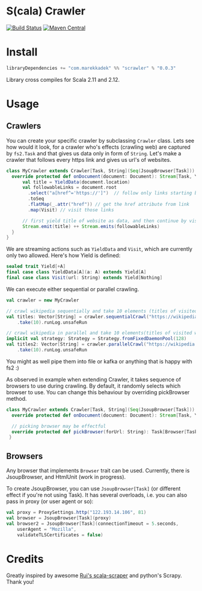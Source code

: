 # S(cala) Crawler

[![Build Status](https://travis-ci.org/KadekM/scrawler.svg?branch=dev)](https://travis-ci.org/KadekM/scrawler)
[![Maven Central](https://img.shields.io/maven-central/v/com.marekkadek/scrawler_2.11.svg)](https://maven-badges.herokuapp.com/maven-central/com.marekkadek/scrawler_2.11)

# Install

```scala
libraryDependencies += "com.marekkadek" %% "scrawler" % "0.0.3"
```

Library cross compiles for Scala 2.11 and 2.12.

# Usage

## Crawlers

You can create your specific crawler by subclassing `Crawler` class. Lets see how would it look,
for a crawler who's effects (crawling web) are captured by `fs2.Task` and that gives us data only in
form of `String`. Let's make a crawler that follows every https link and gives us url's of websites.

```scala
class MyCrawler extends Crawler[Task, String](Seq(JsoupBrowser[Task])) {
  override protected def onDocument(document: Document): Stream[Task, Yield[String]] = {
      val title = YieldData(document.location)
      val followableLinks = document.root
        .select("a[href^='https://']")  // follow only links starting by https
        .toSeq
        .flatMap(_.attr("href")) // get the href attribute from link
        .map(Visit) // visit those links

      // first yield title of website as data, and then continue by visiting links
      Stream.emit(title) ++ Stream.emits(followableLinks)
  }
}
```

We are streaming actions such as `YieldData` and `Visit`, which are currently only two allowed. Here's how Yield is defined:

```scala
sealed trait Yield[+A]
final case class YieldData[A](a: A) extends Yield[A]
final case class Visit(url: String) extends Yield[Nothing]
```
We can execute either sequential or parallel crawling.

```scala
val crawler = new MyCrawler

// crawl wikipedia sequentially and take 10 elements (titles of visited websites)
val titles: Vector[String] = crawler.sequentialCrawl("https://wikipedia.org")
    .take(10).runLog.unsafeRun

// crawl wikipedia in parallel and take 10 elements(titles of visited websites)
implicit val strategy: Strategy = Strategy.fromFixedDaemonPool(128)
val titles2: Vector[String] = crawler.parallelCrawl("https://wikipedia.org", maxConnections = 8)
    .take(10).runLog.unsafeRun
```

You might as well pipe them into file or kafka or anything that is happy with fs2 :)

As observed in example when extending Crawler, it takes sequence of browsers to use during crawling.
By default, it randomly selects which browser to use. You can change this behaviour by overriding pickBrowser method.

```scala
class MyCrawler extends Crawler[Task, String](Seq(JsoupBrowser[Task])) {
  override protected def onDocument(document: Document): Stream[Task, Yield[String]] = ???

  // picking browser may be effectful
  override protected def pickBrowser(forUrl: String): Task[Browser[Task]] = ???
 }
```

## Browsers

Any browser that implements `Browser` trait can be used. Currently, there is JsoupBrowser, and HtmlUnit (work in progress).

To create JsoupBrowser, you can use `JsoupBrowser[Task]` (or different effect if you're not using Task).
It has several overloads, i.e. you can also pass in proxy (or user agent or so):

```scala
val proxy = ProxySettings.http("122.193.14.106", 81)
val browser = JsoupBrowser[Task](proxy)
val browser2 = JsoupBrowser[Task](connectionTimeout = 5.seconds,
    userAgent = "Mozilla",
    validateTLSCertificates = false)

```



# Credits

Greatly inspired by awesome [Rui's scala-scraper](https://github.com/ruippeixotog/scala-scraper) and python's Scrapy. Thank you! 
